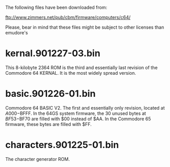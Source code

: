 The following files have been downloaded from: 

ftp://www.zimmers.net/pub/cbm/firmware/computers/c64/

Please, bear in mind that these files might be subject to other licenses
than emudore's

# kernal.901227-03.bin

  This 8-kilobyte 2364 ROM is the third and essentially last revision of 
  the Commodore 64 KERNAL. It is the most widely spread version.

# basic.901226-01.bin

  Commodore 64 BASIC V2. The first and essentially only revision, located at 
  $A000-$BFFF. In the 64GS system firmware, the 30 unused bytes at $BF53-$BF70 
  are filled with $00 instead of $AA. In the Commodore 65 firmware, these bytes 
  are filled with $FF.

# characters.901225-01.bin

  The character generator ROM.
